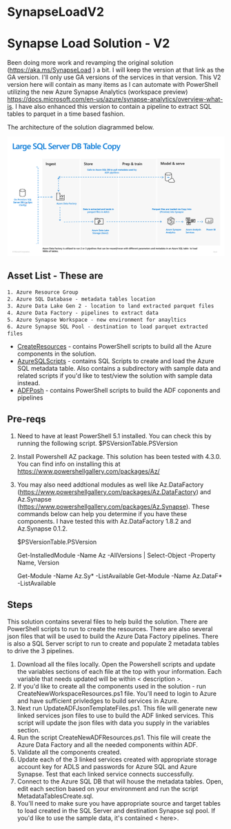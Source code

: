 # SynapseLoadV2

# Synapse Load Solution - V2 
Been doing more work and revamping the original solution (https://aka.ms/SynapseLoad ) a bit.  I will keep the version at that link as the GA version.  I'll only use GA versions of the services in that version.  This V2 version here will contain as many items as I can automate with PowerShell utilizing the new Azure Synapse Analytics (workspace preview) https://docs.microsoft.com/en-us/azure/synapse-analytics/overview-what-is.  I have also enhanced this version to contain a pipeline to extract SQL tables to parquet in a time based fashion.  
	
The architecture of the solution diagrammed below.  

![alt text](https://github.com/hfoley/EDU/blob/master/images/SynapseLoadArchitecture.png?raw=true)

## Asset List - These are 
	1. Azure Resource Group
	2. Azure SQL Database - metadata tables location 
	3. Azure Data Lake Gen 2 - location to land extracted parquet files 
	4. Azure Data Factory - pipelines to extract data 
	5. Azure Synapse Workspace - new environment for anayltics 
	6. Azure Synapse SQL Pool - destination to load parquet extracted files 
	
* [CreateResources](https://github.com/hfoley/SynapseLoad/tree/master/CreateResources)   - contains PowerShell scripts to build all the Azure components in the solution. 
* [AzureSQLScripts](https://github.com/hfoley/SynapseLoad/tree/master/AzureSQLScripts)   - contains SQL Scripts to create and load the Azure SQL metadata table.  Also contains a subdirectory with sample data and related scripts if you'd like to test/view the solution with sample data instead.  
* [ADFPosh](https://github.com/hfoley/SynapseLoad/tree/master/ADFPosh)  - contains PowerShell scripts to build the ADF coponents and pipelines 
	

## Pre-reqs
1. Need to have at least PowerShell 5.1 installed.  You can check this by running the following script. 
	$PSVersionTable.PSVersion
2. Install Powershell AZ package.  This solution has been tested with 4.3.0.  You can find info on installing this at https://www.powershellgallery.com/packages/Az/
3. You may also need addtional modules as well like Az.DataFactory (https://www.powershellgallery.com/packages/Az.DataFactory) and Az.Synapse (https://www.powershellgallery.com/packages/Az.Synapse).  These commands below can help you determine if you have these components. I have tested this with Az.DataFactory 1.8.2 and Az.Synapse 0.1.2.  

	$PSVersionTable.PSVersion

	Get-InstalledModule -Name Az -AllVersions | Select-Object -Property Name, Version

	Get-Module -Name Az.Sy* -ListAvailable
	Get-Module -Name Az.DataF* -ListAvailable


## Steps
This solution contains several files to help build the solution.  There are PowerShell scripts to run to create the resources.  There are also several json files that will be used to build the Azure Data Factory pipelines.  There is also a SQL Server script to run to create and populate 2 metadata tables to drive the 3 pipelines.  

1. Download all the files locally.  Open the Powershell scripts and update the variables sections of each file at the top with your information.  Each variable that needs updated will be within < description >.  
2. If you'd like to create all the components used in the solution - run CreateNewWorkspaceResources.ps1 file.  You'll need to login to Azure and have sufficient privledges to build services in Azure.  
3. Next run UpdateADFJsonTemplateFiles.ps1.  This file will generate new linked services json files to use to build the ADF linked services.  This script will update the json files with data you supply in the variables section.  
4. Run the script CreateNewADFResources.ps1.  This file will create the Azure Data Factory and all the needed components within ADF.  
5. Validate all the components created. 
6. Update each of the 3 linked services created with appropriate storage account key for ADLS and passwords for Azure SQL and Azure Synapse.  Test that each linked service connects successfully. 
7. Connect to the Azure SQL DB that will house the metadata tables.  Open, edit each section based on your environment and run the script MetadataTablesCreate.sql.  
8. You'll need to make sure you have appropriate source and target tables to load created in the SQL Server and destination Synapse sql pool.  If you'd like to use the sample data, it's contained < here>.  




		

	
	

